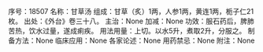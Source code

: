 序号：18507
名称：甘草汤
组成：甘草（炙）1两，人参1两，黄连1两，栀子仁21枚。
出处：《外台》卷三十八。
主治：None
加减：None
功效：服石药后，脾肺苦热，饮水过量，遂成痢疾。
用法用量：上切。以水5升，煮取2升，分服之。
制备方法：None
临床应用：None
各家论述：None
用药禁忌：None
附注：None
